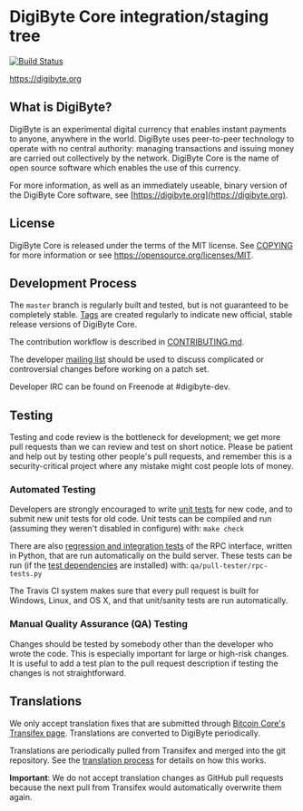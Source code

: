 DigiByte Core integration/staging tree
=====================================

[![Build Status](https://travis-ci.org/digibyte-project/digibyte.svg?branch=master)](https://travis-ci.org/digibyte-project/digibyte)

https://digibyte.org

What is DigiByte?
----------------

DigiByte is an experimental digital currency that enables instant payments to
anyone, anywhere in the world. DigiByte uses peer-to-peer technology to operate
with no central authority: managing transactions and issuing money are carried
out collectively by the network. DigiByte Core is the name of open source
software which enables the use of this currency.

For more information, as well as an immediately useable, binary version of
the DigiByte Core software, see [https://digibyte.org](https://digibyte.org).

License
-------

DigiByte Core is released under the terms of the MIT license. See [COPYING](COPYING) for more
information or see https://opensource.org/licenses/MIT.

Development Process
-------------------

The `master` branch is regularly built and tested, but is not guaranteed to be
completely stable. [Tags](https://github.com/digibyte-project/digibyte/tags) are created
regularly to indicate new official, stable release versions of DigiByte Core.

The contribution workflow is described in [CONTRIBUTING.md](CONTRIBUTING.md).

The developer [mailing list](https://groups.google.com/forum/#!forum/digibyte-dev)
should be used to discuss complicated or controversial changes before working
on a patch set.

Developer IRC can be found on Freenode at #digibyte-dev.

Testing
-------

Testing and code review is the bottleneck for development; we get more pull
requests than we can review and test on short notice. Please be patient and help out by testing
other people's pull requests, and remember this is a security-critical project where any mistake might cost people
lots of money.

### Automated Testing

Developers are strongly encouraged to write [unit tests](/doc/unit-tests.md) for new code, and to
submit new unit tests for old code. Unit tests can be compiled and run
(assuming they weren't disabled in configure) with: `make check`

There are also [regression and integration tests](/qa) of the RPC interface, written
in Python, that are run automatically on the build server.
These tests can be run (if the [test dependencies](/qa) are installed) with: `qa/pull-tester/rpc-tests.py`

The Travis CI system makes sure that every pull request is built for Windows, Linux, and OS X, and that unit/sanity tests are run automatically.

### Manual Quality Assurance (QA) Testing

Changes should be tested by somebody other than the developer who wrote the
code. This is especially important for large or high-risk changes. It is useful
to add a test plan to the pull request description if testing the changes is
not straightforward.

Translations
------------

We only accept translation fixes that are submitted through [Bitcoin Core's Transifex page](https://www.transifex.com/projects/p/bitcoin/).
Translations are converted to DigiByte periodically.

Translations are periodically pulled from Transifex and merged into the git repository. See the
[translation process](doc/translation_process.md) for details on how this works.

**Important**: We do not accept translation changes as GitHub pull requests because the next
pull from Transifex would automatically overwrite them again.
